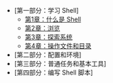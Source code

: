 - [第一部分：学习 Shell]
  - [第1章：什么是 Shell](part-1-learning-the-shell/01-what-is-the-shell)
  - [第2章：浏览](part-1-learning-the-shell/02-navigation)
  - [第3章：探索系统](part-1-learning-the-shell/03-exploring-the-system)
  - [第4章：操作文件和目录](part-1-learning-the-shell/04-manipulating-files-and-directories)
- [第二部分：配置和环境]
- [第三部分：普通任务和基本工具]
- [第四部分：编写 Shell 脚本]